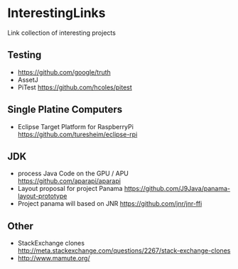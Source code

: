 # InterestingLinks
Link collection of interesting projects

## Testing

 * https://github.com/google/truth
 * AssetJ
 * PiTest https://github.com/hcoles/pitest


## Single Platine Computers
 * Eclipse Target Platform for RaspberryPi https://github.com/turesheim/eclipse-rpi

## JDK
 * process Java Code on the GPU / APU  https://github.com/aparapi/aparapi
 * Layout proposal for project Panama https://github.com/J9Java/panama-layout-prototype
 * Project panama will based on JNR https://github.com/jnr/jnr-ffi

## Other
 * StackExchange clones http://meta.stackexchange.com/questions/2267/stack-exchange-clones
  * http://www.mamute.org/
